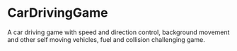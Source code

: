 # CarDrivingGame
A car driving game with speed and direction control, background movement and other self moving vehicles, fuel and collision challenging game.
